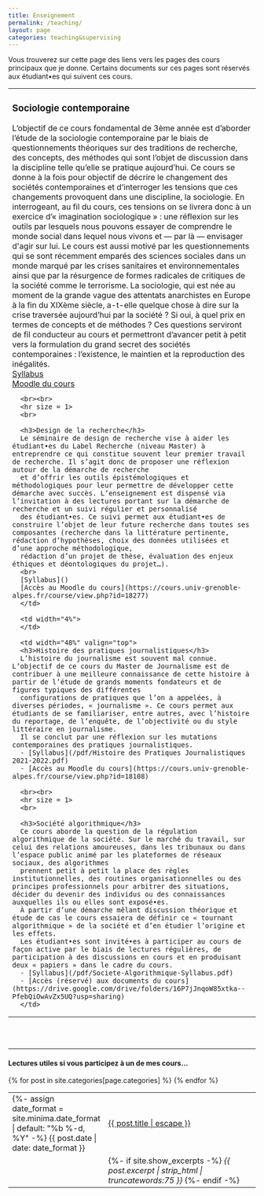 ```yaml
---
title: Enseignement
permalink: /teaching/
layout: page
categories: teaching&supervising
---
```


Vous trouverez sur cette page des liens vers les pages des cours principaux que je donne. Certains documents sur ces pages sont réservés aux étudiant•es qui suivent ces cours.

<table>
  <tr>
    <td width="48%" valign="top">
      <h3>Sociologie contemporaine</h3>
      L’objectif de ce cours fondamental de 3ème année est d’aborder l’étude de la sociologie contemporaine par le biais de questionnements théoriques sur des traditions de recherche, des concepts, des méthodes qui sont l’objet de discussion 
      dans la discipline telle qu’elle se pratique aujourd’hui. Ce cours se donne à la fois pour objectif de décrire le changement des sociétés contemporaines et d’interroger les tensions que ces changements provoquent dans une discipline, 
      la sociologie. En interrogeant, au fil du cours, ces tensions on se livrera donc à un exercice d’« imagination sociologique » : une réflexion sur les outils par lesquels nous pouvons essayer de comprendre le monde social dans lequel nous vivons 
      et — par là — envisager d'agir sur lui.
      Le cours est aussi motivé par les questionnements qui se sont récemment emparés des sciences sociales dans un monde marqué par les crises sanitaires et environnementales ainsi que par la résurgence de formes radicales de critiques de la société 
      comme le terrorisme. La sociologie, qui est née au moment de la grande vague des attentats anarchistes en Europe à la fin du XIXème siècle, a-t-elle quelque chose à dire sur la crise traversée aujourd’hui par la société ? Si oui, à quel prix 
      en termes de concepts et de méthodes ? Ces questions serviront de fil conducteur au cours et permettront d’avancer petit à petit vers la formulation du grand secret des sociétés contemporaines : l’existence, le maintien et la reproduction des inégalités.
      <br>
      <a href="https://gillesbastin.github.io/pdf/Sociologie_contemporaine_2022-2023_Syllabus.pdf">Syllabus</a>
      <br>
      <a href="[https://gillesbastin.github.io/pdf/Sociologie_contemporaine_2022-2023_Syllabus.pdf](https://cours.univ-grenoble-alpes.fr/course/view.php?id=16967)">Moodle du cours</a>
      
      <br><br>
      <hr size = 1>
      <br>
      
      <h3>Design de la recherche</h3>
      Le séminaire de design de recherche vise à aider les étudiant•es du Label Recherche (niveau Master) à entreprendre ce qui constitue souvent leur premier travail de recherche. Il s’agit donc de proposer une réflexion autour de la démarche de recherche 
      et d’offrir les outils épistémologiques et méthodologiques pour leur permettre de développer cette démarche avec succès. L’enseignement est dispensé via l’invitation à des lectures portant sur la démarche de recherche et un suivi régulier et personnalisé 
      des étudiant•es. Ce suivi permet aux étudiant•es de construire l’objet de leur future recherche dans toutes ses composantes (recherche dans la littérature pertinente, rédaction d’hypothèses, choix des données utilisées et d’une approche méthodologique, 
      rédaction d’un projet de thèse, évaluation des enjeux éthiques et déontologiques du projet…).
      <br>
      [Syllabus]()
      [Accès au Moodle du cours](https://cours.univ-grenoble-alpes.fr/course/view.php?id=18277)
      </td>
      
      <td width="4%">
      </td>
      
      <td width="48%" valign="top">
      <h3>Histoire des pratiques journalistiques</h3>
      L’histoire du journalisme est souvent mal connue. L’objectif de ce cours du Master de Journalisme est de contribuer à une meilleure connaissance de cette histoire à partir de l’étude de grands moments fondateurs et de figures typiques des différentes 
      configurations de pratiques que l’on a appelées, à diverses périodes, « journalisme ». Ce cours permet aux étudiants de se familiariser, entre autres, avec l’histoire du reportage, de l’enquête, de l’objectivité ou du style littéraire en journalisme. 
      Il se conclut par une réflexion sur les mutations contemporaines des pratiques journalistiques.
      - [Syllabus](/pdf/Histoire des Pratiques Journalistiques 2021-2022.pdf)
      - [Accès au Moodle du cours](https://cours.univ-grenoble-alpes.fr/course/view.php?id=18108)
      
      <br><br>
      <hr size = 1>
      <br>
      
      <h3>Société algorithmique</h3>
      Ce cours aborde la question de la régulation algorithmique de la société. Sur le marché du travail, sur celui des relations amoureuses, dans les tribunaux ou dans l’espace public animé par les plateformes de réseaux sociaux, des algorithmes 
      prennent petit à petit la place des règles institutionnelles, des routines organisationnelles ou des principes professionnels pour arbitrer des situations, décider du devenir des individus ou des connaissances auxquelles ils ou elles sont exposé•es. 
      À partir d’une démarche mêlant discussion théorique et étude de cas le cours essaiera de définir ce « tournant algorithmique » de la société et d’en étudier l’origine et les effets.
      Les étudiant•es sont invité•es à participer au cours de façon active par le biais de lectures régulières, de participation à des discussions en cours et en produisant deux « papiers » dans le cadre du cours.
      - [Syllabus](/pdf/Societe-Algorithmique-Syllabus.pdf)
      - [Accès (réservé) aux documents du cours](https://drive.google.com/drive/folders/16P7jJnqoW85xtka--PfebQiOwAvZx5UQ?usp=sharing)
      </td>
   </tr>
</table>

<br><br>

---

<h4>Lectures utiles si vous participez à un de mes cours…</h4>
<table style="width:100%;border:none;">
{% for post in site.categories[page.categories] %}
  <tr>
    <td style="width:15%;border:none;">
    {%- assign date_format = site.minima.date_format | default: "%b %-d, %Y" -%}
    <span>{{ post.date | date: date_format }}</span>
    </td>
    <td style="border:none;">
      <a href="{{ post.url | relative_url }}">
        {{ post.title | escape }}
      </a>
    </td>
  </tr>
  <tr>
    <td style="width:15%;border:none;">
    </td>
    <td style="border:none;">
    {%- if site.show_excerpts -%}
      <i>{{ post.excerpt | strip_html | truncatewords:75 }}</i>
    {%- endif -%}
    </td>
  </tr>
  {% endfor %}
</table>

